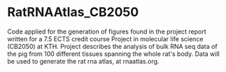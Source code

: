 # RatRNAAtlas_CB2050
Code applied for the generation of figures found in the project report written for a 7.5 ECTS credit course Project in molecular life science (CB2050) at KTH.
Project describes the analysis of bulk RNA seq data of the pig from 100 different tissues spanning the whole rat's body. Data will be used to generate the rat rna atlas, at rnaatlas.org.
